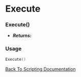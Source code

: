 # Execute

### Execute()
- ***Returns:*** 

### Usage

```Lua
Execute()
```


[Back To Scripting Documentation](../README.md)

